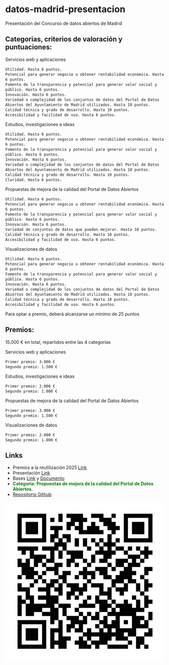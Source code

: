 # datos-madrid-presentacion

Presentación del Concurso de datos abiertos de Madrid

[](Portada.png)


## Categorias, criterios de valoración y puntuaciones: 

Servicios web y aplicaciones

    Utilidad. Hasta 6 puntos.
    Potencial para generar negocio u obtener rentabilidad económica. Hasta 6 puntos.
    Fomento de la transparencia y potencial para generar valor social y público. Hasta 6 puntos.
    Innovación. Hasta 6 puntos.
    Variedad o complejidad de los conjuntos de datos del Portal de Datos Abiertos del Ayuntamiento de Madrid utilizados. Hasta 10 puntos.
    Calidad técnica y grado de desarrollo. Hasta 10 puntos.
    Accesibilidad y facilidad de uso. Hasta 6 puntos.

 

Estudios, investigaciones e ideas

    Utilidad. Hasta 6 puntos.
    Potencial para generar negocio u obtener rentabilidad económica. Hasta 6 puntos.
    Fomento de la transparencia y potencial para generar valor social y público. Hasta 6 puntos.
    Innovación. Hasta 6 puntos.
    Variedad o complejidad de los conjuntos de datos del Portal de Datos Abiertos del Ayuntamiento de Madrid utilizados. Hasta 10 puntos.
    Calidad técnica y grado de desarrollo. Hasta 10 puntos.
    Claridad. Hasta 6 puntos.

 

Propuestas de mejora de la calidad del Portal de Datos Abiertos

    Utilidad. Hasta 6 puntos.
    Potencial para generar negocio u obtener rentabilidad económica. Hasta 6 puntos.
    Fomento de la transparencia y potencial para generar valor social y público. Hasta 6 puntos.
    Innovación. Hasta 6 puntos.
    Variedad de conjuntos de datos que pueden mejorar. Hasta 10 puntos.
    Calidad técnica y grado de desarrollo. Hasta 10 puntos.
    Accesibilidad y facilidad de uso. Hasta 6 puntos.

 

Visualizaciones de datos

    Utilidad. Hasta 6 puntos.
    Potencial para generar negocio u obtener rentabilidad económica. Hasta 6 puntos.
    Fomento de la transparencia y potencial para generar valor social y público. Hasta 6 puntos.
    Innovación. Hasta 6 puntos.
    Variedad o complejidad de los conjuntos de datos del Portal de Datos Abiertos del Ayuntamiento de Madrid utilizados. Hasta 10 puntos.
    Calidad técnica y grado de desarrollo. Hasta 10 puntos.
    Accesibilidad y facilidad de uso. Hasta 6 puntos.

 Para optar a premio, deberá alcanzarse un mínimo de 25 puntos

 

## Premios:

15.000 € en total, repartidos entre las 4 categorías

Servicios web y aplicaciones

    Primer premio: 3.000 €
    Segundo premio: 1.500 €

 

Estudios, investigaciones e ideas

    Primer premio: 2.000 €
    Segundo premio: 1.000 €

 

Propuestas de mejora de la calidad del Portal de Datos Abiertos

    Primer premio: 3.000 €
    Segundo premio: 1.500 €

 

Visualizaciones de datos

    Primer premio: 2.000 €
    Segundo premio: 1.000 €


## Links

- Premios a la reutilización 2025 [Link](https://datos.madrid.es/portal/site/egob/menuitem.3efdb29b813ad8241e830cc2a8a409a0/?vgnextoid=ff7e9b21d6a37910VgnVCM2000001f4a900aRCRD&vgnextchannel=e7a412b9ace9f310VgnVCM100000171f5a0aRCRD&vgnextfmt=default)
- Presentación [Link](https://sede.madrid.es/portal/site/tramites/menuitem.62876cb64654a55e2dbd7003a8a409a0/?vgnextoid=4c0731b003027910VgnVCM1000001d4a900aRCRD&vgnextchannel=23a99c5ffb020310VgnVCM100000171f5a0aRCRD&vgnextfmt=default)
- Bases [Link](https://sede.madrid.es/portal/site/tramites/menuitem.b4c91589e7f6a5d829da39e5a8a409a0/?vgnextoid=d8f12a3a40b17910VgnVCM1000001d4a900aRCRD&vgnextchannel=741d814231ede410VgnVCM1000000b205a0aRCRD&vgnextfmt=default) y [Documento](./varios/boam9895_2291.pdf)
- <strong><span style="color: green;">Categoría: Propuestas de mejora de la calidad del Portal de Datos Abiertos.</span></strong>
- [Repositorio Github](https://github.com/santiagomota/datos-madrid-presentacion)

![](./figs/Concurso_presentacion_Github.svg)